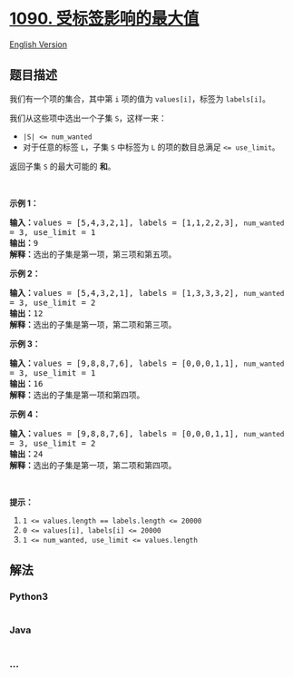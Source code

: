 # [1090. 受标签影响的最大值](https://leetcode-cn.com/problems/largest-values-from-labels)

[English Version](/solution/1000-1099/1090.Largest%20Values%20From%20Labels/README_EN.md)

## 题目描述

<!-- 这里写题目描述 -->

<p>我们有一个项的集合，其中第&nbsp;<code>i</code>&nbsp;项的值为&nbsp;<code>values[i]</code>，标签为&nbsp;<code>labels[i]</code>。</p>

<p>我们从这些项中选出一个子集&nbsp;<code>S</code>，这样一来：</p>

<ul>
	<li><code>|S| &lt;= num_wanted</code></li>
	<li>对于任意的标签 <code>L</code>，子集 <code>S</code> 中标签为 <code>L</code>&nbsp;的项的数目总满足&nbsp;<code>&lt;= use_limit</code>。</li>
</ul>

<p>返回子集&nbsp;<code>S</code>&nbsp;的最大可能的&nbsp;<strong>和</strong>。</p>

<p>&nbsp;</p>

<p><strong>示例 1：</strong></p>

<pre><strong>输入：</strong>values = [5,4,3,2,1], labels = [1,1,2,2,3], <code>num_wanted </code>= 3, use_limit = 1
<strong>输出：</strong>9
<strong>解释：</strong>选出的子集是第一项，第三项和第五项。
</pre>

<p><strong>示例 2：</strong></p>

<pre><strong>输入：</strong>values = [5,4,3,2,1], labels = [1,3,3,3,2], <code>num_wanted </code>= 3, use_limit = 2
<strong>输出：</strong>12
<strong>解释：</strong>选出的子集是第一项，第二项和第三项。
</pre>

<p><strong>示例 3：</strong></p>

<pre><strong>输入：</strong>values = [9,8,8,7,6], labels = [0,0,0,1,1], <code>num_wanted </code>= 3, use_limit = 1
<strong>输出：</strong>16
<strong>解释：</strong>选出的子集是第一项和第四项。
</pre>

<p><strong>示例 4：</strong></p>

<pre><strong>输入：</strong>values = [9,8,8,7,6], labels = [0,0,0,1,1], <code>num_wanted </code>= 3, use_limit = 2
<strong>输出：</strong>24
<strong>解释：</strong>选出的子集是第一项，第二项和第四项。
</pre>

<p>&nbsp;</p>

<p><strong>提示：</strong></p>

<ol>
	<li><code>1 &lt;= values.length == labels.length &lt;= 20000</code></li>
	<li><code>0 &lt;= values[i], labels[i]&nbsp;&lt;= 20000</code></li>
	<li><code>1 &lt;= num_wanted, use_limit&nbsp;&lt;= values.length</code></li>
</ol>


## 解法

<!-- 这里可写通用的实现逻辑 -->

<!-- tabs:start -->

### **Python3**

<!-- 这里可写当前语言的特殊实现逻辑 -->

```python

```

### **Java**

<!-- 这里可写当前语言的特殊实现逻辑 -->

```java

```

### **...**

```

```

<!-- tabs:end -->
